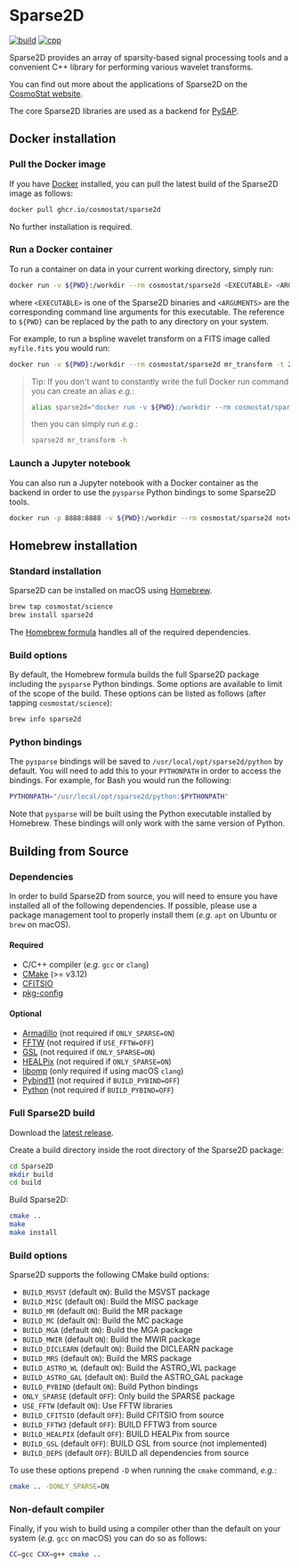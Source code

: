 # Sparse2D
[![build](https://github.com/CosmoStat/Sparse2D/workflows/CI/badge.svg)](https://github.com/CosmoStat/Sparse2D/actions?query=workflow%3ACI)
[![cpp](https://img.shields.io/badge/language-C%2B%2B-red)](https://isocpp.org/std/the-standard)

Sparse2D provides an array of sparsity-based signal processing tools and a convenient C++ library for performing various wavelet transforms.

You can find out more about the applications of Sparse2D on the [CosmoStat website](http://www.cosmostat.org).

The core Sparse2D libraries are used as a backend for [PySAP](https://github.com/CEA-COSMIC/pysap).

## Docker installation

### Pull the Docker image

If you have [Docker](https://www.docker.com/) installed, you can pull the latest build of the Sparse2D image as follows:

```bash
docker pull ghcr.io/cosmostat/sparse2d
```

No further installation is required.

### Run a Docker container

To run a container on data in your current working directory, simply run:

```bash
docker run -v ${PWD}:/workdir --rm cosmostat/sparse2d <EXECUTABLE> <ARGUMENTS>
```

where `<EXECUTABLE>` is one of the Sparse2D binaries and `<ARGUMENTS>` are the corresponding command line arguments for this executable. The reference to `${PWD}` can be replaced by the path to any directory on your system.

For example, to run a bspline wavelet transform on a FITS image called `myfile.fits` you would run:

```bash
docker run -v ${PWD}:/workdir --rm cosmostat/sparse2d mr_transform -t 2 myfile.fits myoutput.mr
```

> Tip: If you don't want to constantly write the full Docker run command you can create an alias *e.g.*:
> ```bash
> alias sparse2d="docker run -v ${PWD}:/workdir --rm cosmostat/sparse2d"
> ```
> then you can simply run *e.g.*:
> ```bash
> sparse2d mr_transform -h
> ```

### Launch a Jupyter notebook

You can also run a Jupyter notebook with a Docker container as the backend in order to use the `pysparse` Python bindings to some Sparse2D tools.

```bash
docker run -p 8888:8888 -v ${PWD}:/workdir --rm cosmostat/sparse2d notebook
```

## Homebrew installation

### Standard installation

Sparse2D can be installed on macOS using [Homebrew](https://brew.sh/).

```bash
brew tap cosmostat/science
brew install sparse2d
```

The [Homebrew formula](https://github.com/CosmoStat/homebrew-science/blob/master/sparse2d.rb) handles all of the required dependencies.

### Build options

By default, the Homebrew formula builds the full Sparse2D package including the `pysparse` Python bindings. Some options are available to limit of the scope of the build. These options can be listed as follows (after tapping `cosmostat/science`):

```bash
brew info sparse2d
```

### Python bindings

The `pysparse` bindings will be saved to `/usr/local/opt/sparse2d/python` by default. You will need to add this to your `PYTHONPATH` in order to access the bindings. For example, for Bash you would run the following:

```bash
PYTHONPATH="/usr/local/opt/sparse2d/python:$PYTHONPATH"
```

Note that `pysparse` will be built using the Python executable installed by Homebrew. These bindings will only work with the same version of Python.

## Building from Source

### Dependencies

In order to build Sparse2D from source, you will need to ensure you have installed all of the following dependencies. If possible, please use a package management tool to properly install them (*e.g.* `apt` on Ubuntu or `brew` on macOS).

#### Required

   - C/C++ compiler (*e.g.* `gcc` or `clang`)
   - [CMake](http://www.cmake.org) (>= v3.12)
   - [CFITSIO](https://heasarc.gsfc.nasa.gov/fitsio/)
   - [pkg-config](https://www.freedesktop.org/wiki/Software/pkg-config/)

#### Optional

   - [Armadillo](https://arma.sourceforge.net/) (not required if `ONLY_SPARSE=ON`)
   - [FFTW](https://www.fftw.org/) (not required if `USE_FFTW=OFF`)
   - [GSL](https://www.gnu.org/software/gsl/) (not required if `ONLY_SPARSE=ON`)
   - [HEALPix](https://healpix.sourceforge.io/) (not required if `ONLY_SPARSE=ON`)
   - [libomp](https://openmp.llvm.org/) (only required if using macOS `clang`)
   - [Pybind11](https://pybind11.readthedocs.io/) (not required if `BUILD_PYBIND=OFF`)
   - [Python](https://www.python.org/) (not required if `BUILD_PYBIND=OFF`)

### Full Sparse2D build

Download the [latest release](https://github.com/CosmoStat/Sparse2D/releases).

Create a build directory inside the root directory of the Sparse2D package:

```bash
cd Sparse2D
mkdir build
cd build
```

Build Sparse2D:

```bash
cmake ..
make
make install
```

### Build options

Sparse2D supports the following CMake build options:

- `BUILD_MSVST` (default `ON`): Build the MSVST package
- `BUILD_MISC` (default `ON`): Build the MISC package
- `BUILD_MR` (default `ON`): Build the MR package
- `BUILD_MC` (default `ON`): Build the MC package
- `BUILD_MGA` (default `ON`): Build the MGA package
- `BUILD_MWIR` (default `ON`): Build the MWIR package
- `BUILD_DICLEARN` (default `ON`): Build the DICLEARN package
- `BUILD_MRS` (default `ON`): Build the MRS package
- `BUILD_ASTRO_WL` (default `ON`): Build the ASTRO_WL package
- `BUILD_ASTRO_GAL` (default `ON`): Build the ASTRO_GAL package
- `BUILD_PYBIND` (default `ON`): Build Python bindings
- `ONLY_SPARSE` (default `OFF`): Only build the SPARSE package
- `USE_FFTW` (default `ON`): Use FFTW libraries
- `BUILD_CFITSIO` (default `OFF`): Build CFITSIO from source
- `BUILD_FFTW3` (default `OFF`): BUILD FFTW3 from source
- `BUILD_HEALPIX` (default `OFF`): BUILD HEALPix from source
- `BUILD_GSL` (default `OFF`): BUILD GSL from source (not implemented)
- `BUILD_DEPS` (default `OFF`): BUILD all dependencies from source

To use these options prepend `-D` when running the `cmake` command, *e.g.*:

```bash
cmake .. -DONLY_SPARSE=ON
```

### Non-default compiler

Finally, if you wish to build using a compiler other than the default on your
system (*e.g.* `gcc` on macOS) you can do so as follows:

```bash
CC=gcc CXX=g++ cmake ..
```

